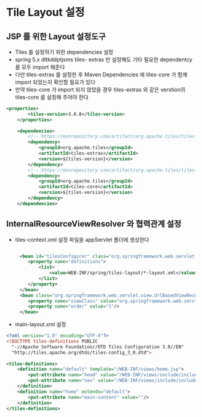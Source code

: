 # Tile Layout 설정
## JSP 를 위한 Layout 설정도구
- Tiles 를 설정하기 위한 dependencies 설정
- spring 5.x dltkddptjsms tiles- extras 만 설정해도 
  기타 필요한 dependentcy를 모두 import 해준다
- 다만 tiles-extras 를 설정한 후 Maven Dependencies 에 
  tiles-core 가 함께 import 되었는지 확인할 필요가 있다
- 만약 tiles-core 가 import 되지 않았을 경우 
  tiles-extras 와 같은 verstion의 tiles-core 를 설정해 주어야 한다
```xml
<properties>
		<tiles-version>3.0.8</tiles-version>
	</properties>
	
	<dependencies>
		<!-- https://mvnrepository.com/artifact/org.apache.tiles/tiles-extras -->
		<dependency>
		    <groupId>org.apache.tiles</groupId>
		    <artifactId>tiles-extras</artifactId>
		    <version>${tiles-version}</version>
		</dependency>	
		<!-- https://mvnrepository.com/artifact/org.apache.tiles/tiles-core -->
		<dependency>
		    <groupId>org.apache.tiles</groupId>
		    <artifactId>tiles-core</artifactId>
		    <version>${tiles-version}</version>
		</dependency>
	</dependencies>
```

## InternalResourceViewResolver 와 협력관계 설정
- tiles-context.xml 설정 파일을 appServlet 폴더에 생성한다
```xml

	 <bean id="tilesConfigurer" class="org.springframework.web.servlet.view.tiles3.TilesConfigurer">
	 	<property name="definitions">
	 		<list>
	 			<value>WEB-INF/spring/tiles-layout/*-layout.xml</value>
	 		</list>
	 	</property>
	 </bean>
	 <bean class="org.springframework.web.servlet.view.UrlBasedViewResolver">
	 	<property name="viewClass" value="org.springframework.web.servlet.view.tiles3.TilesView"/>
	 	<property name="order" value="1"/>
	 </bean>
```

- main-layout.xml 설정
```xml
<?xml version="1.0" encoding="UTF-8"?>
<!DOCTYPE tiles-definitions PUBLIC
  "-//Apache Software Foundation//DTD Tiles Configuration 3.0//EN"
  "http://tiles.apache.org/dtds/tiles-config_3_0.dtd">
  
<tiles-definitions>
	<definition name="default" template="/WEB-INF/views/home.jsp">
		<put-attribute name="head" value="/WEB-INF/views/include/include-head.jsp"/>
		<put-attribute name="nav" value="/WEB-INF/views/include/include-nav.jsp"/>
	</definition>
	<definition name="home" extends="default">
		<put-attribute name="main-content" value=""/>
	</definition>
</tiles-definitions>
```